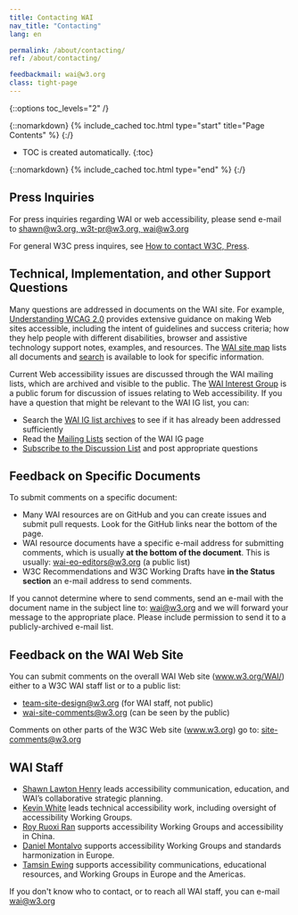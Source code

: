 ```yaml
---
title: Contacting WAI
nav_title: "Contacting"
lang: en

permalink: /about/contacting/
ref: /about/contacting/

feedbackmail: wai@w3.org
class: tight-page
---
```


{::options toc_levels="2" /}

{::nomarkdown}
{% include_cached toc.html type="start" title="Page Contents" %}
{:/}

-   TOC is created automatically.
{:toc}

{::nomarkdown}
{% include_cached toc.html type="end" %}
{:/}

## Press Inquiries

For press inquiries regarding WAI or web accessibility, please send e-mail to [shawn@w3.org, w3t-pr@w3.org, wai@w3.org](mailto:shawn@w3.org,w3t-pr@w3.org,wai@w3.org?subject=press%20request-accessibility)

For general W3C press inquires, see [How to contact W3C, Press](/Consortium/Contact#press).

## Technical, Implementation, and other Support Questions

Many questions are addressed in documents on the WAI site. For example,
[Understanding WCAG 2.0](/TR/UNDERSTANDING-WCAG20/) provides extensive
guidance on making Web sites accessible, including the intent of
guidelines and success criteria; how they help people with different
disabilities, browser and assistive technology support notes, examples,
and resources. The [WAI site map](/sitemap/) lists all documents and
[search](/search/) is available to look for specific information.

Current Web accessibility issues are discussed through the WAI mailing
lists, which are archived and visible to the public. The [WAI Interest
Group](/WAI/IG/) is a public forum for discussion of issues relating to
Web accessibility. If you have a question that might be relevant to the
WAI IG list, you can:

-   Search the [WAI IG list archives](http://lists.w3.org/Archives/Public/w3c-wai-ig/) to see if it has already been addressed sufficiently
-   Read the [Mailing Lists](/WAI/about/groups/waiig/#mailinglist) section of the WAI IG page
-   [Subscribe to the Discussion List](/WAI/about/groups/waiig/#subscribing-and-unsubscribing-to-the-discussion-list) and
    post appropriate questions

## Feedback on Specific Documents

To submit comments on a specific document:

-   Many WAI resources are on GitHub and you can create issues and
    submit pull requests. Look for the GitHub links near the bottom of
    the page.
-   WAI resource documents have a specific e-mail address for submitting
    comments, which is usually **at the bottom of the document**. This
    is usually: <wai-eo-editors@w3.org> (a public list)
-   W3C Recommendations and W3C Working Drafts have **in the Status
    section** an e-mail address to send comments.

If you cannot determine where to send comments, send an e-mail with the
document name in the subject line to: <wai@w3.org> and we will forward
your message to the appropriate place. Please include permission to send
it to a publicly-archived e-mail list.

## Feedback on the WAI Web Site

You can submit comments on the overall WAI Web site (www.w3.org/WAI/) either to a W3C WAI staff list or to a public list:

-   <team-site-design@w3.org> (for WAI staff, not public)
-   <wai-site-comments@w3.org> (can be seen by the public)

Comments on other parts of the W3C Web site (www.w3.org) go to: <site-comments@w3.org>

## WAI Staff
* [Shawn Lawton Henry](https://www.w3.org/staff/#shawn) leads accessibility communication, education, and WAI’s collaborative strategic planning.
* [Kevin White](https://www.w3.org/staff/#kevin) leads technical accessibility work, including oversight of accessibility Working Groups.
* [Roy Ruoxi Ran](https://www.w3.org/staff/#ran) supports accessibility Working Groups and accessibility in China.
* [Daniel Montalvo](https://www.w3.org/staff/#dmontalvo) supports accessibility Working Groups and standards harmonization in Europe.
* [Tamsin Ewing](https://www.w3.org/staff/#tamsin) supports accessibility communications, educational resources, and Working Groups in Europe and the Americas.

If you don't know who to contact, or to reach all WAI staff, you can e-mail <wai@w3.org>
